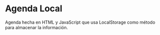 # Agenda Local

Agenda hecha en HTML y JavaScript que usa LocalStorage como método para almacenar la información.